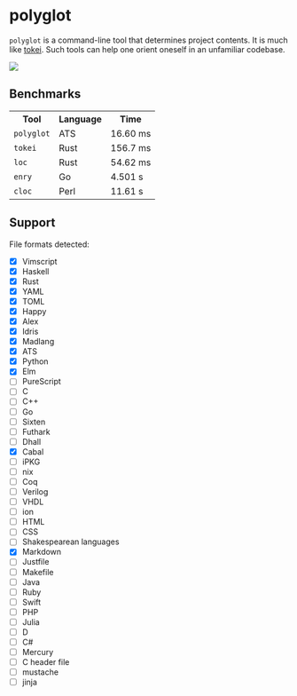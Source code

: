 # polyglot

`polyglot` is a command-line tool that determines project contents. It is much
like [tokei](https://github.com/Aaronepower/tokei). Such tools can help one
orient oneself in an unfamiliar codebase.

<img src=https://github.com/vmchale/polyglot/raw/master/screenshot.png>

## Benchmarks

<table>
  <tr>
    <th>Tool</th>
    <th>Language</th>
    <th>Time</th>
  </tr>
  <tr>
    <td><code>polyglot</code></td>
    <td>ATS</td>
    <td>16.60 ms</td>
  </tr>
  <tr>
    <td><code>tokei</code></td>
    <td>Rust</td>
    <td>156.7 ms</td>
  </tr>
    <td><code>loc</code></td>
    <td>Rust</td>
    <td>54.62 ms</td>
  </tr>
  <tr>
    <td><code>enry</code></td>
    <td>Go</td>
    <td>4.501 s</td>
  </tr>
  <tr>
    <td><code>cloc</code></td>
    <td>Perl</td>
    <td>11.61 s</td>
  </tr>
</table>

## Support

File formats detected:
  - [x] Vimscript
  - [x] Haskell
  - [x] Rust
  - [x] YAML
  - [x] TOML
  - [x] Happy
  - [x] Alex
  - [x] Idris
  - [x] Madlang
  - [x] ATS
  - [x] Python
  - [x] Elm
  - [ ] PureScript
  - [ ] C
  - [ ] C++
  - [ ] Go
  - [ ] Sixten
  - [ ] Futhark
  - [ ] Dhall
  - [x] Cabal
  - [ ] iPKG
  - [ ] nix
  - [ ] Coq
  - [ ] Verilog
  - [ ] VHDL
  - [ ] ion
  - [ ] HTML
  - [ ] CSS
  - [ ] Shakespearean languages
  - [x] Markdown
  - [ ] Justfile
  - [ ] Makefile
  - [ ] Java
  - [ ] Ruby
  - [ ] Swift
  - [ ] PHP
  - [ ] Julia
  - [ ] D
  - [ ] C#
  - [ ] Mercury
  - [ ] C header file
  - [ ] mustache
  - [ ] jinja
